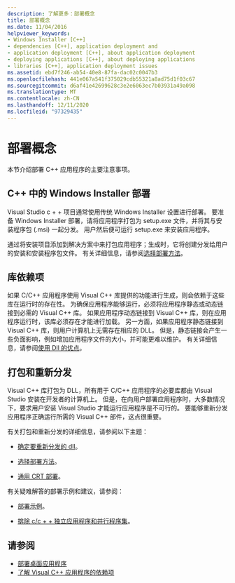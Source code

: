 ```yaml
---
description: 了解更多：部署概念
title: 部署概念
ms.date: 11/04/2016
helpviewer_keywords:
- Windows Installer [C++]
- dependencies [C++], application deployment and
- application deployment [C++], about application deployment
- deploying applications [C++], about deploying applications
- libraries [C++], application deployment issues
ms.assetid: ebd7f246-ab54-40e8-87fa-dac02c0047b3
ms.openlocfilehash: 441e067a541f375029cdb55321a8ad75d1f03c67
ms.sourcegitcommit: d6af41e42699628c3e2e6063ec7b03931a49a098
ms.translationtype: MT
ms.contentlocale: zh-CN
ms.lasthandoff: 12/11/2020
ms.locfileid: "97329435"
---
```

# <a name="deployment-concepts"></a>部署概念

本节介绍部署 C++ 应用程序的主要注意事项。

## <a name="windows-installer-deployment-in-c"></a>C++ 中的 Windows Installer 部署

Visual Studio c + + 项目通常使用传统 Windows Installer 设置进行部署。 要准备 Windows Installer 部署，请将应用程序打包为 setup.exe 文件，并将其与安装程序包 (.msi) 一起分发。 用户然后便可运行 setup.exe 来安装应用程序。

通过将安装项目添加到解决方案中来打包应用程序；生成时，它将创建分发给用户的安装和安装程序包文件。 有关详细信息，请参阅[选择部署方法](choosing-a-deployment-method.md)。

## <a name="library-dependencies"></a>库依赖项

如果 C/C++ 应用程序使用 Visual C++ 库提供的功能进行生成，则会依赖于这些库在运行时的存在性。 为确保应用程序能够运行，必须将应用程序静态或动态链接到必需的 Visual C++ 库。 如果应用程序动态链接到 Visual C++ 库，则在应用程序运行时，该库必须存在才能进行加载。 另一方面，如果应用程序静态链接到 Visual C++ 库，则用户计算机上无需存在相应的 DLL。 但是，静态链接会产生一些负面影响，例如增加应用程序文件的大小，并可能更难以维护。 有关详细信息，请参阅[使用 Dll 的优点](../build/dlls-in-visual-cpp.md#advantages-of-using-dlls)。

## <a name="packaging-and-redistributing"></a>打包和重新分发

Visual C++ 库打包为 DLL，所有用于 C/C++ 应用程序的必要库都由 Visual Studio 安装在开发者的计算机上。 但是，在向用户部署应用程序时，大多数情况下，要求用户安装 Visual Studio 才能运行应用程序是不可行的。 要能够重新分发应用程序正确运行所需的 Visual C++ 部件，这点很重要。

有关打包和重新分发的详细信息，请参阅以下主题：

- [确定要重新分发的 dll](determining-which-dlls-to-redistribute.md)。

- [选择部署方法](choosing-a-deployment-method.md)。

- [通用 CRT 部署](universal-crt-deployment.md)。

有关疑难解答的部署示例和建议，请参阅：

- [部署示例](deployment-examples.md)。

- [排除 c/c + + 独立应用程序和并行程序集](../build/troubleshooting-c-cpp-isolated-applications-and-side-by-side-assemblies.md)。

## <a name="see-also"></a>请参阅

- [部署桌面应用程序](deploying-native-desktop-applications-visual-cpp.md)
- [了解 Visual C++ 应用程序的依赖项](understanding-the-dependencies-of-a-visual-cpp-application.md)
